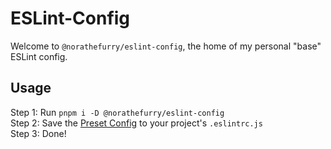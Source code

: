 # ESLint-Config

Welcome to `@norathefurry/eslint-config`, the home of my personal "base" ESLint config.

## Usage

Step 1: Run `pnpm i -D @norathefurry/eslint-config`<br/>
Step 2: Save the [Preset Config](https://github.com/MokiyCodes/eslint-config/blob/main/preset/.eslintrc.js) to your project's `.eslintrc.js`<br/>
Step 3: Done!
